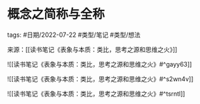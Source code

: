 # 概念之简称与全称


tags: #日期/2022-07-22 #类型/笔记 #类型/想法 

来源：[[读书笔记《表象与本质：类比，思考之源和思维之火》]]

![[读书笔记《表象与本质：类比，思考之源和思维之火》#^gayy63]]

![[读书笔记《表象与本质：类比，思考之源和思维之火》#^s2wn4v]]

![[读书笔记《表象与本质：类比，思考之源和思维之火》#^tsrntl]]